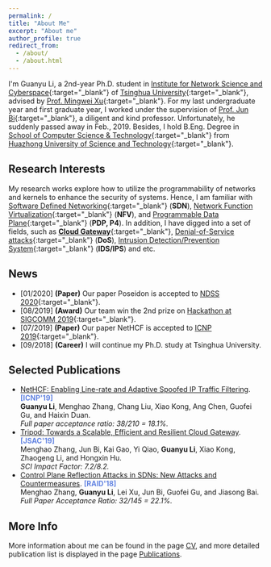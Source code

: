 ```yaml
---
permalink: /
title: "About Me"
excerpt: "About me"
author_profile: true
redirect_from: 
  - /about/
  - /about.html
---
```


I'm Guanyu Li, a 2nd-year Ph.D. student in [Institute for Network Science and Cyberspace](http://www.insc.tsinghua.edu.cn){:target="\_blank"} of [Tsinghua University](https://www.tsinghua.edu.cn){:target="\_blank"}, advised by [Prof. Mingwei Xu](http://routing.netlab.edu.cn/tiki-index.php?page=Mingwei+Xu){:target="\_blank"}.
For my last undergraduate year and first graduate year, I worked under the supervision of [Prof. Jun Bi](http://netarchlab.tsinghua.edu.cn/~junbi/){:target="\_blank"}, a diligent and kind professor. Unfortunately, he suddenly passed away in Feb., 2019.
Besides, I hold B.Eng. Degree in [School of Computer Science & Technology](http://cs.hust.edu.cn){:target="\_blank"} from [Huazhong University of Science and Technology](http://www.hust.edu.cn){:target="\_blank"}.

Research Interests
------
My research works explore how to utilize the programmability of networks and kernels to enhance the security of systems.
Hence, I am familiar with [Software Defined Networking](https://en.wikipedia.org/wiki/Software-defined_networking){:target="\_blank"} (**SDN**), [Network Function Virtualization](https://en.wikipedia.org/wiki/Network_function_virtualization){:target="\_blank"} (**NFV**), and [Programmable Data Plane](https://searchnetworking.techtarget.com/answer/What-is-a-programmable-data-plane-and-where-does-P4-fit-in){:target="\_blank"} (**PDP, P4**).
In addition, I have digged into a set of fields, such as [**Cloud Gateway**](https://www.telco.com/blog/what-is-cloud-gateway/){:target="\_blank"}, [Denial-of-Service attacks](https://en.wikipedia.org/wiki/Denial-of-service_attack){:target="\_blank"} (**DoS**), [Intrusion Detection/Prevention System](https://en.wikipedia.org/wiki/Intrusion_detection_system){:target="\_blank"} (**IDS/IPS**) and etc. 

News
------
* [01/2020] **(Paper)** Our paper Poseidon is accepted to [NDSS 2020](https://www.ndss-symposium.org/ndss2020/){:target="\_blank"}.
* [08/2019] **(Award)** Our team win the 2nd prize on [Hackathon at SIGCOMM 2019](https://conferences.sigcomm.org/sigcomm/2019/hackathon.html){:target="\_blank"}.
* [07/2019] **(Paper)** Our paper NetHCF is accepted to [ICNP 2019](https://icnp19.cs.ucr.edu/){:target="\_blank"}.
* [09/2018] **(Career)** I will continue my Ph.D. study at Tsinghua University.

Selected Publications
------
* [NetHCF: Enabling Line-rate and Adaptive Spoofed IP Traffic Filtering](/publications/2019-10-ICNP-NetHCF). **<font color="#6384E2">[ICNP'19]</font>**  
**Guanyu Li**, Menghao Zhang, Chang Liu, Xiao Kong, Ang Chen, Guofei Gu, and Haixin Duan.  
*Full paper acceptance ratio: 38/210 = 18.1%.*
* [Tripod: Towards a Scalable, Efficient and Resilient Cloud Gateway](/publications/2019-03-JSAC-Tripod). **<font color="#6384E2">[JSAC'19]</font>**  
Menghao Zhang, Jun Bi, Kai Gao, Yi Qiao, **Guanyu Li**, Xiao Kong, Zhaogeng Li, and Hongxin Hu.  
*SCI Impact Factor: 7.2/8.2.*
* [Control Plane Reflection Attacks in SDNs: New Attacks and Countermeasures](/publications/2018-09-RAID-SWGuard). **<font color="#6384E2">[RAID'18]</font>**  
Menghao Zhang, **Guanyu Li**, Lei Xu, Jun Bi, Guofei Gu, and Jiasong Bai.  
*Full Paper Acceptance Ratio: 32/145 = 22.1%.*

More Info
------
More information about me can be found in the page [CV](/cv), and more detailed publication list is displayed in the page [Publications](/publications).
